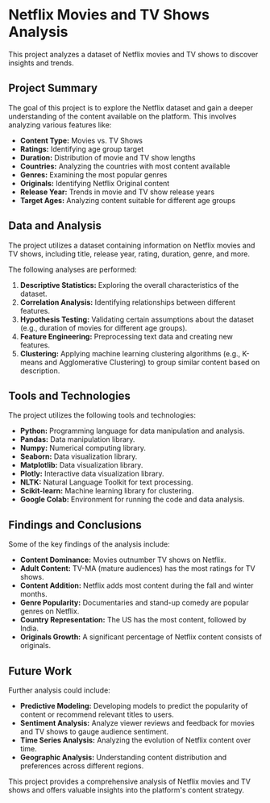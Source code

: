 # Netflix Movies and TV Shows Analysis

This project analyzes a dataset of Netflix movies and TV shows to discover insights and trends. 

## Project Summary

The goal of this project is to explore the Netflix dataset and gain a deeper understanding of the content available on the platform. This involves analyzing various features like:

* **Content Type:**  Movies vs. TV Shows
* **Ratings:** Identifying age group target
* **Duration:** Distribution of movie and TV show lengths
* **Countries:** Analyzing the countries with most content available
* **Genres:** Examining the most popular genres
* **Originals:** Identifying Netflix Original content
* **Release Year:**  Trends in movie and TV show release years
* **Target Ages:** Analyzing content suitable for different age groups

## Data and Analysis

The project utilizes a dataset containing information on Netflix movies and TV shows, including title, release year, rating, duration, genre, and more. 

The following analyses are performed:

1. **Descriptive Statistics:** Exploring the overall characteristics of the dataset.
2. **Correlation Analysis:** Identifying relationships between different features.
3. **Hypothesis Testing:** Validating certain assumptions about the dataset (e.g., duration of movies for different age groups).
4. **Feature Engineering:** Preprocessing text data and creating new features.
5. **Clustering:** Applying machine learning clustering algorithms (e.g., K-means and Agglomerative Clustering) to group similar content based on description.

## Tools and Technologies

The project utilizes the following tools and technologies:

* **Python:** Programming language for data manipulation and analysis.
* **Pandas:** Data manipulation library.
* **Numpy:** Numerical computing library.
* **Seaborn:** Data visualization library.
* **Matplotlib:** Data visualization library.
* **Plotly:** Interactive data visualization library.
* **NLTK:** Natural Language Toolkit for text processing.
* **Scikit-learn:** Machine learning library for clustering.
* **Google Colab:** Environment for running the code and data analysis.

## Findings and Conclusions

Some of the key findings of the analysis include:

* **Content Dominance:** Movies outnumber TV shows on Netflix.
* **Adult Content:** TV-MA (mature audiences) has the most ratings for TV shows.
* **Content Addition:** Netflix adds most content during the fall and winter months.
* **Genre Popularity:** Documentaries and stand-up comedy are popular genres on Netflix.
* **Country Representation:** The US has the most content, followed by India.
* **Originals Growth:** A significant percentage of Netflix content consists of originals.

## Future Work

Further analysis could include:

* **Predictive Modeling:** Developing models to predict the popularity of content or recommend relevant titles to users.
* **Sentiment Analysis:** Analyze viewer reviews and feedback for movies and TV shows to gauge audience sentiment.
* **Time Series Analysis:** Analyzing the evolution of Netflix content over time.
* **Geographic Analysis:** Understanding content distribution and preferences across different regions.


This project provides a comprehensive analysis of Netflix movies and TV shows and offers valuable insights into the platform's content strategy. 
